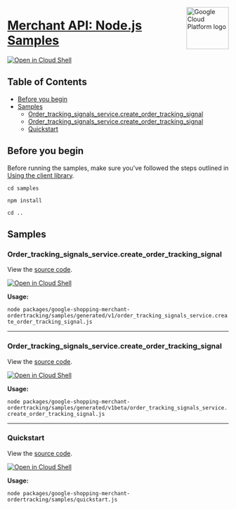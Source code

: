 [//]: # "This README.md file is auto-generated, all changes to this file will be lost."
[//]: # "To regenerate it, use `python -m synthtool`."
<img src="https://avatars2.githubusercontent.com/u/2810941?v=3&s=96" alt="Google Cloud Platform logo" title="Google Cloud Platform" align="right" height="96" width="96"/>

# [Merchant API: Node.js Samples](https://github.com/googleapis/google-cloud-node)

[![Open in Cloud Shell][shell_img]][shell_link]



## Table of Contents

* [Before you begin](#before-you-begin)
* [Samples](#samples)
  * [Order_tracking_signals_service.create_order_tracking_signal](#order_tracking_signals_service.create_order_tracking_signal)
  * [Order_tracking_signals_service.create_order_tracking_signal](#order_tracking_signals_service.create_order_tracking_signal)
  * [Quickstart](#quickstart)

## Before you begin

Before running the samples, make sure you've followed the steps outlined in
[Using the client library](https://github.com/googleapis/google-cloud-node#using-the-client-library).

`cd samples`

`npm install`

`cd ..`

## Samples



### Order_tracking_signals_service.create_order_tracking_signal

View the [source code](https://github.com/googleapis/google-cloud-node/blob/main/packages/google-shopping-merchant-ordertracking/samples/generated/v1/order_tracking_signals_service.create_order_tracking_signal.js).

[![Open in Cloud Shell][shell_img]](https://console.cloud.google.com/cloudshell/open?git_repo=https://github.com/googleapis/google-cloud-node&page=editor&open_in_editor=packages/google-shopping-merchant-ordertracking/samples/generated/v1/order_tracking_signals_service.create_order_tracking_signal.js,samples/README.md)

__Usage:__


`node packages/google-shopping-merchant-ordertracking/samples/generated/v1/order_tracking_signals_service.create_order_tracking_signal.js`


-----




### Order_tracking_signals_service.create_order_tracking_signal

View the [source code](https://github.com/googleapis/google-cloud-node/blob/main/packages/google-shopping-merchant-ordertracking/samples/generated/v1beta/order_tracking_signals_service.create_order_tracking_signal.js).

[![Open in Cloud Shell][shell_img]](https://console.cloud.google.com/cloudshell/open?git_repo=https://github.com/googleapis/google-cloud-node&page=editor&open_in_editor=packages/google-shopping-merchant-ordertracking/samples/generated/v1beta/order_tracking_signals_service.create_order_tracking_signal.js,samples/README.md)

__Usage:__


`node packages/google-shopping-merchant-ordertracking/samples/generated/v1beta/order_tracking_signals_service.create_order_tracking_signal.js`


-----




### Quickstart

View the [source code](https://github.com/googleapis/google-cloud-node/blob/main/packages/google-shopping-merchant-ordertracking/samples/quickstart.js).

[![Open in Cloud Shell][shell_img]](https://console.cloud.google.com/cloudshell/open?git_repo=https://github.com/googleapis/google-cloud-node&page=editor&open_in_editor=packages/google-shopping-merchant-ordertracking/samples/quickstart.js,samples/README.md)

__Usage:__


`node packages/google-shopping-merchant-ordertracking/samples/quickstart.js`






[shell_img]: https://gstatic.com/cloudssh/images/open-btn.png
[shell_link]: https://console.cloud.google.com/cloudshell/open?git_repo=https://github.com/googleapis/google-cloud-node&page=editor&open_in_editor=samples/README.md
[product-docs]: https://developers.google.com/merchant/api

